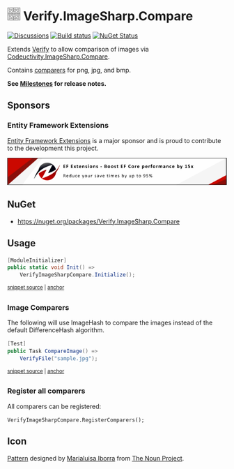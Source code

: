 # <img src="/src/icon.png" height="30px"> Verify.ImageSharp.Compare

[![Discussions](https://img.shields.io/badge/Verify-Discussions-yellow?svg=true&label=)](https://github.com/orgs/VerifyTests/discussions)
[![Build status](https://ci.appveyor.com/api/projects/status/5xbq2gu1qh383r16?svg=true)](https://ci.appveyor.com/project/SimonCropp/Verify-ImageSharp-Compare)
[![NuGet Status](https://img.shields.io/nuget/v/Verify.ImageSharp.Compare.svg)](https://www.nuget.org/packages/Verify.ImageSharp.Compare/)

Extends [Verify](https://github.com/VerifyTests/Verify) to allow comparison of images via [Codeuctivity.ImageSharp.Compare](https://github.com/Codeuctivity/ImageSharp.Compare).

Contains [comparers](https://github.com/VerifyTests/Verify/blob/master/docs/comparer.md) for png, jpg, and bmp.

**See [Milestones](../../milestones?state=closed) for release notes.**


## Sponsors

### Entity Framework Extensions<!-- include: zzz. path: /docs/zzz.include.md -->

[Entity Framework Extensions](https://entityframework-extensions.net/) is a major sponsor and is proud to contribute to the development this project.

[![Entity Framework Extensions](docs/zzz.png)](https://entityframework-extensions.net)<!-- endInclude -->


## NuGet

 * https://nuget.org/packages/Verify.ImageSharp.Compare


## Usage

<!-- snippet: enable -->
<a id='snippet-enable'></a>
```cs
[ModuleInitializer]
public static void Init() =>
    VerifyImageSharpCompare.Initialize();
```
<sup><a href='/src/Tests/ModuleInitializer.cs#L3-L9' title='Snippet source file'>snippet source</a> | <a href='#snippet-enable' title='Start of snippet'>anchor</a></sup>
<!-- endSnippet -->


### Image Comparers

The following will use ImageHash to compare the images instead of the default DifferenceHash algorithm.

<!-- snippet: CompareImage -->
<a id='snippet-CompareImage'></a>
```cs
[Test]
public Task CompareImage() =>
    VerifyFile("sample.jpg");
```
<sup><a href='/src/Tests/Samples.cs#L4-L10' title='Snippet source file'>snippet source</a> | <a href='#snippet-CompareImage' title='Start of snippet'>anchor</a></sup>
<!-- endSnippet -->


### Register all comparers

All comparers can be registered:

```
VerifyImageSharpCompare.RegisterComparers();
```


## Icon

[Pattern](https://thenounproject.com/term/pattern/891931/) designed by [Marialuisa Iborra](https://thenounproject.com/marialuisa.iborra/) from [The Noun Project](https://thenounproject.com/).
